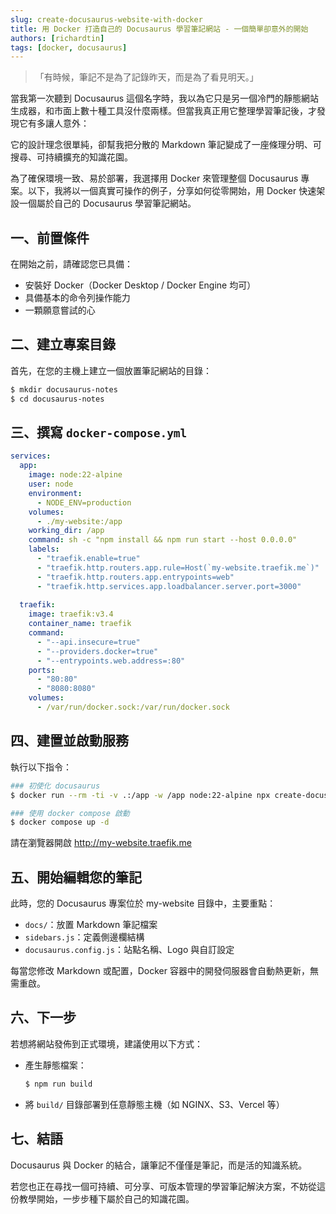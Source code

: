 ```yaml
---
slug: create-docusaurus-website-with-docker
title: 用 Docker 打造自己的 Docusaurus 學習筆記網站 - 一個簡單卻意外的開始
authors: [richardtin]
tags: [docker, docusaurus]
---
```


>「有時候，筆記不是為了記錄昨天，而是為了看見明天。」

當我第一次聽到 Docusaurus 這個名字時，我以為它只是另一個冷門的靜態網站生成器，和市面上數十種工具沒什麼兩樣。但當我真正用它整理學習筆記後，才發現它有多讓人意外：

它的設計理念很單純，卻幫我把分散的 Markdown 筆記變成了一座條理分明、可搜尋、可持續擴充的知識花園。

為了確保環境一致、易於部署，我選擇用 Docker 來管理整個 Docusaurus 專案。以下，我將以一個真實可操作的例子，分享如何從零開始，用 Docker 快速架設一個屬於自己的 Docusaurus 學習筆記網站。

<!-- truncate -->

## 一、前置條件

在開始之前，請確認您已具備：

- 安裝好 Docker（Docker Desktop / Docker Engine 均可）
- 具備基本的命令列操作能力
- 一顆願意嘗試的心

## 二、建立專案目錄

首先，在您的主機上建立一個放置筆記網站的目錄：

```bash
$ mkdir docusaurus-notes
$ cd docusaurus-notes
```

## 三、撰寫 `docker-compose.yml`

```yml
services:
  app:
    image: node:22-alpine
    user: node
    environment:
      - NODE_ENV=production
    volumes:
      - ./my-website:/app
    working_dir: /app
    command: sh -c "npm install && npm run start --host 0.0.0.0"
    labels:
      - "traefik.enable=true"
      - "traefik.http.routers.app.rule=Host(`my-website.traefik.me`)"
      - "traefik.http.routers.app.entrypoints=web"
      - "traefik.http.services.app.loadbalancer.server.port=3000"
  
  traefik:
    image: traefik:v3.4
    container_name: traefik
    command:
      - "--api.insecure=true"
      - "--providers.docker=true"
      - "--entrypoints.web.address=:80"
    ports:
      - "80:80"
      - "8080:8080"
    volumes:
      - /var/run/docker.sock:/var/run/docker.sock
```

## 四、建置並啟動服務

執行以下指令：

```bash
### 初使化 docusaurus
$ docker run --rm -ti -v .:/app -w /app node:22-alpine npx create-docusaurus@latest my-website classic --typescript

### 使用 docker compose 啟動
$ docker compose up -d
```

請在瀏覽器開啟 http://my-website.traefik.me

## 五、開始編輯您的筆記

此時，您的 Docusaurus 專案位於 my-website 目錄中，主要重點：

- `docs/`：放置 Markdown 筆記檔案
- `sidebars.js`：定義側邊欄結構
- `docusaurus.config.js`：站點名稱、Logo 與自訂設定

每當您修改 Markdown 或配置，Docker 容器中的開發伺服器會自動熱更新，無需重啟。

## 六、下一步

若想將網站發佈到正式環境，建議使用以下方式：

- 產生靜態檔案：
    ```bash
    $ npm run build
    ```

- 將 `build/` 目錄部署到任意靜態主機（如 NGINX、S3、Vercel 等）

## 七、結語

Docusaurus 與 Docker 的結合，讓筆記不僅僅是筆記，而是活的知識系統。

若您也正在尋找一個可持續、可分享、可版本管理的學習筆記解決方案，不妨從這份教學開始，一步步種下屬於自己的知識花園。
